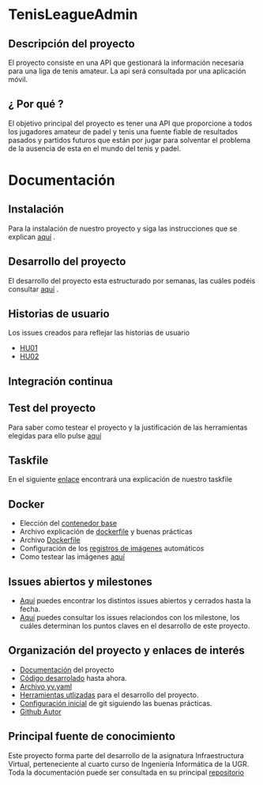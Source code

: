# TenisLeagueAdmin

## Descripción del proyecto
El proyecto consiste en una API que gestionará la información necesaria para una liga de tenis amateur. La api será consultada por una aplicación móvil.

## ¿ Por qué ?
El objetivo principal del proyecto es tener una API que proporcione a todos los jugadores amateur de padel y tenis una fuente fiable de resultados pasados y partidos futuros que están por jugar para solventar el problema de la ausencia de esta en el mundo del tenis y padel. 


# Documentación


## Instalación
Para la instalación de nuestro proyecto y siga las instrucciones que se explican [aquí](/docs/guiaInstalacion.md) .


## Desarrollo del proyecto
El desarrollo del proyecto esta estructurado por semanas, las cuáles podéis consultar [aquí](/docs/pasos.md) . 

## Historias de usuario
Los issues creados para reflejar las historias de usuario 

+  [HU01](https://github.com/antOnioOnio/TenisLeagueAdmin/issues/3) 
+  [HU02](https://github.com/antOnioOnio/TenisLeagueAdmin/issues/4) 

## Integración continua





## Test del proyecto
Para saber como testear el proyecto y la justificación de las herramientas elegidas para ello pulse [aquí](/docs/correctoTesteo.md)


## Taskfile
En el siguiente [enlace](/docs/taskfile.md) encontrará una explicación de nuestro taskfile 

## Docker

* Elección del [contenedor base](/docs/contenedorBase.md)
* Archivo explicación de [dockerfile](/docs/expDockerfile.md) y buenas prácticas
* Archivo [Dockerfile](/Dockerfile)
* Configuración de los [registros de imágenes](/docs/dockerRegistry.md) automáticos
* Como testear las imágenes [aquí](/docs/correctoTesteo.md)

 
## Issues abiertos y milestones
+ [Aquí](https://github.com/antOnioOnio/TenisLeagueAdmin/issues) puedes encontrar los distintos issues abiertos y cerrados hasta la fecha.
+ [Aquí](https://github.com/antOnioOnio/TenisLeagueAdmin/milestones) puedes consultar los issues relaciondos con los milestone, los cuáles determinan los puntos claves en el desarrollo de este proyecto.

## Organización del proyecto y enlaces de interés

- [Documentación](https://github.com/antOnioOnio/TenisLeagueAdmin/tree/master/docs) del proyecto
- [Código desarrolado](/src/models/match.ts) hasta ahora.
- [Archivo yv.yaml](https://github.com/antOnioOnio/TenisLeagueAdmin/blob/master/iv.yaml)
- [Herramientas utlizadas](/docs/herramientas.md) para el desarrollo del proyecto.
- [Configuración inicial](/docs/usogit.md) de git siguiendo las buenas prácticas.
- [Github Autor](https://github.com/antOnioOnio)


## Principal fuente de conocimiento
Este proyecto forma parte del desarrollo de la asignatura Infraestructura Virtual, perteneciente al cuarto curso de Ingeniería Informática de la UGR. Toda la documentación puede ser consultada en su principal [repositorio](https://github.com/JJ/IV-20-21) 